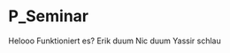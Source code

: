 # P_Seminar
<!doctype html>
<html lang="en">
<head> Helooo
</head>
<body>
Funktioniert es? Erik duum Nic duum Yassir schlau
</body>
</html>
